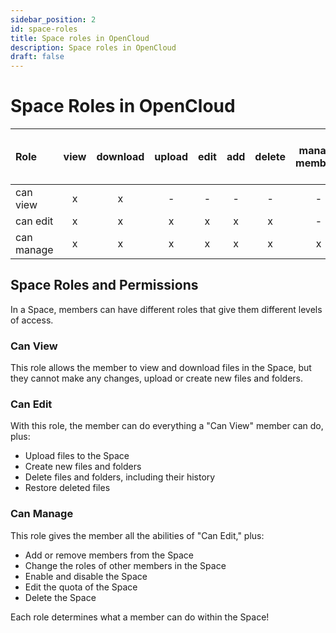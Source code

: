 ```yaml
---
sidebar_position: 2
id: space-roles
title: Space roles in OpenCloud
description: Space roles in OpenCloud
draft: false
---
```


# Space Roles in OpenCloud

| Role       | view | download | upload | edit | add | delete | manage members | disable / enable Space | edit quota | delete Space |
| :--------- | :--: | :------: | :----: | :--: | :-: | :----: | :------------: | :--------------------: | :--------: | :----------: |
| can view   |  x   |    x     |   -    |  -   |  -  |   -    |       -        |           -            |     -      |      -       |
| can edit   |  x   |    x     |   x    |  x   |  x  |   x    |       -        |           -            |     -      |      -       |
| can manage |  x   |    x     |   x    |  x   |  x  |   x    |       x        |           x            |     x      |      x       |

## Space Roles and Permissions

In a Space, members can have different roles that give them different levels of access.

### Can View

This role allows the member to view and download files in the Space, but they cannot make any changes, upload or create new files and folders.

### Can Edit

With this role, the member can do everything a "Can View" member can do, plus:

- Upload files to the Space
- Create new files and folders
- Delete files and folders, including their history
- Restore deleted files

### Can Manage

This role gives the member all the abilities of "Can Edit," plus:

- Add or remove members from the Space
- Change the roles of other members in the Space
- Enable and disable the Space
- Edit the quota of the Space
- Delete the Space

Each role determines what a member can do within the Space!

